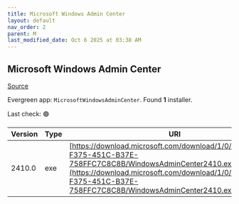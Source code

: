 ```yaml
---
title: Microsoft Windows Admin Center
layout: default
nav_order: 2
parent: M
last_modified_date: Oct 6 2025 at 03:38 AM
---
```


## Microsoft Windows Admin Center

[Source](https://learn.microsoft.com/en-us/windows-server/manage/windows-admin-center/overview)

Evergreen app: `MicrosoftWindowsAdminCenter`. Found **1** installer.

Last check: 🟢

| Version | Type | URI                                                                                                                                                                                                                            |
| ------- | ---- | ------------------------------------------------------------------------------------------------------------------------------------------------------------------------------------------------------------------------------ |
| 2410.0  | exe  | [https://download.microsoft.com/download/1/0/5/1059800B-F375-451C-B37E-758FFC7C8C8B/WindowsAdminCenter2410.exe](https://download.microsoft.com/download/1/0/5/1059800B-F375-451C-B37E-758FFC7C8C8B/WindowsAdminCenter2410.exe) |
